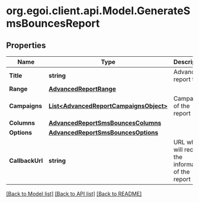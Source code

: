 # org.egoi.client.api.Model.GenerateSmsBouncesReport
## Properties

Name | Type | Description | Notes
------------ | ------------- | ------------- | -------------
**Title** | **string** | Advanced report title | 
**Range** | [**AdvancedReportRange**](AdvancedReportRange.md) |  | 
**Campaigns** | [**List&lt;AdvancedReportCampaignsObject&gt;**](AdvancedReportCampaignsObject.md) | Campaigns of the report | 
**Columns** | [**AdvancedReportSmsBouncesColumns**](AdvancedReportSmsBouncesColumns.md) |  | 
**Options** | [**AdvancedReportSmsBouncesOptions**](AdvancedReportSmsBouncesOptions.md) |  | 
**CallbackUrl** | **string** | URL which will receive the information of the report | [optional] 

[[Back to Model list]](../README.md#documentation-for-models) [[Back to API list]](../README.md#documentation-for-api-endpoints) [[Back to README]](../README.md)

